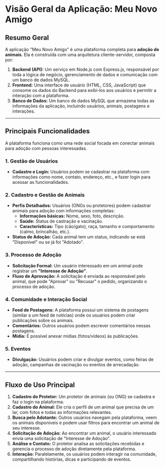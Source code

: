 # Visão Geral da Aplicação: Meu Novo Amigo

## Resumo Geral

A aplicação "Meu Novo Amigo" é uma plataforma completa para **adoção de animais**. Ela é construída com uma arquitetura cliente-servidor, composta por:

1.  **Backend (API):** Um serviço em Node.js com Express.js, responsável por toda a lógica de negócio, gerenciamento de dados e comunicação com um banco de dados MySQL.
2.  **Frontend:** Uma interface de usuário (HTML, CSS, JavaScript) que consome os dados do Backend para exibi-los aos usuários e permitir a interação com a plataforma.
3.  **Banco de Dados:** Um banco de dados MySQL que armazena todas as informações da aplicação, incluindo usuários, animais, postagens e interações.

---

## Principais Funcionalidades

A plataforma funciona como uma rede social focada em conectar animais para adoção com pessoas interessadas.

### 1. Gestão de Usuários
- **Cadastro e Login:** Usuários podem se cadastrar na plataforma com informações como nome, contato, endereço, etc., e fazer login para acessar as funcionalidades.

### 2. Cadastro e Gestão de Animais
- **Perfis Detalhados:** Usuários (ONGs ou protetores) podem cadastrar animais para adoção com informações completas:
    - **Informações básicas:** Nome, sexo, foto, descrição.
    - **Saúde:** Status de castração e vacinação.
    - **Características:** Tipo (cão/gato), raça, tamanho e comportamento (calmo, brincalhão, etc.).
- **Status de Adoção:** Cada animal tem um status, indicando se está "Disponível" ou se já foi "Adotado".

### 3. Processo de Adoção
- **Solicitação Formal:** Um usuário interessado em um animal pode registrar um **"Interesse de Adoção"**.
- **Fluxo de Aprovação:** A solicitação é enviada ao responsável pelo animal, que pode "Aprovar" ou "Recusar" o pedido, organizando o processo de adoção.

### 4. Comunidade e Interação Social
- **Feed de Postagens:** A plataforma possui um sistema de postagens (similar a um feed de notícias) onde os usuários podem criar publicações sobre os animais.
- **Comentários:** Outros usuários podem escrever comentários nessas postagens.
- **Mídia:** É possível anexar mídias (fotos/vídeos) às publicações.

### 5. Eventos
- **Divulgação:** Usuários podem criar e divulgar eventos, como feiras de adoção, campanhas de vacinação ou eventos de arrecadação.

---

## Fluxo de Uso Principal

1.  **Cadastro do Protetor:** Um protetor de animais (ou ONG) se cadastra e faz o login na plataforma.
2.  **Cadastro do Animal:** Ele cria o perfil de um animal que precisa de um lar, com fotos e todas as informações relevantes.
3.  **Busca pelo Adotante:** Outros usuários navegam pela plataforma, veem os animais disponíveis e podem usar filtros para encontrar um animal de seu interesse.
4.  **Solicitação de Adoção:** Ao encontrar um animal, o usuário interessado envia uma solicitação de "Interesse de Adoção".
5.  **Análise e Contato:** O protetor analisa as solicitações recebidas e gerencia o processo de adoção diretamente pela plataforma.
6.  **Interação:** Paralelamente, os usuários podem interagir na comunidade, compartilhando histórias, dicas e participando de eventos.
